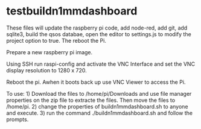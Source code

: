 # testbuildn1mmdashboard

These files will update the raspberry pi code, add node-red, add git, add sqlite3, build the qsos databae, 
open the editor to settings.js to modify the project option to true. The reboot the Pi.

Prepare a new raspberry pi image.

Using SSH run raspi-config and activate the VNC Interface and set the VNC display resolution to 1280 x 720.

Reboot the pi. Awhen it boots back up use VNC Viewer to access the Pi.

To use:
    1) Download the files to /home/pi/Downloads and use file manager properties on the zip file to extracte the files. 
       Then move the files to /home/pi. 
    2) change the properties of buildn1mmdashboard.sh to anyone and execute.
    3) run the command ./buildn1mmdashboard.sh and follow the prompts.
